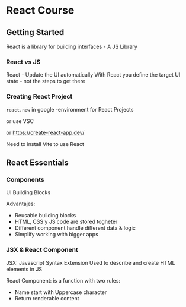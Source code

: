 # React Course

## Getting Started

React is a library for building interfaces - A JS Library

### React vs JS

React - Update the UI automatically
With React you define the target UI state - not the steps to get there

### Creating React Project

`react.new` in google -environment for React Projects

or use VSC 

or https://create-react-app.dev/

Need to install Vite to use React

## React Essentials

### Components

UI Building Blocks

Advantajes:

 - Reusable building blocks
 - HTML, CSS y JS code are stored togheter
 - Different component handle different data & logic
 - Simplify working with bigger apps

### JSX & React Component

JSX: Javascript Syntax Extension
Used to describe and create HTML elements in JS

React Component: is a function with two rules:

 - Name start with Uppercase character
 - Return renderable content

````
````

<!--stackedit_data:
eyJoaXN0b3J5IjpbMTczNDY5MTMwNSwxOTMzNTEyNzk5LC05MT
g2MTYwMDIsOTQ2NTIzODQ1LC0xOTM0MjEyNjk2LDE0NjIzMjA4
NDQsLTU4MjE3ODU3NywtMTcyMTA1NTUyMCwtNjI4Mzc5MDI2LC
05OTQ2ODAyNDZdfQ==
-->